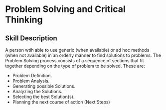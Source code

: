 # Problem Solving and Critical Thinking

## Skill Description
A person wtih  able to use generic (when available) or ad hoc methods (when not available) in an orderly manner to find solutions to problems. The Problem Solving process consists of a sequence of sections that fit together depending on the type of problem to be solved. These are:

  - Problem Definition.  
  - Problem Analysis.  
  - Generating possible Solutions.  
  - Analyzing the Solutions.  
  - Selecting the best Solution(s).  
  - Planning the next course of action (Next Steps)
